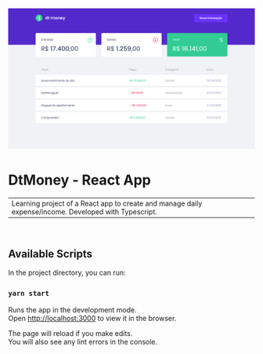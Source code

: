 # ![React App](src/assets/readme/cover.png)

# DtMoney - React App

<table>
<tr>
<td>
  Learning project of a React app to create and manage daily expense/income. Developed with Typescript.
</td>
</tr>
</table>

&nbsp;

## Available Scripts

In the project directory, you can run:

### `yarn start`

Runs the app in the development mode.\
Open [http://localhost:3000](http://localhost:3000) to view it in the browser.

The page will reload if you make edits.\
You will also see any lint errors in the console.
